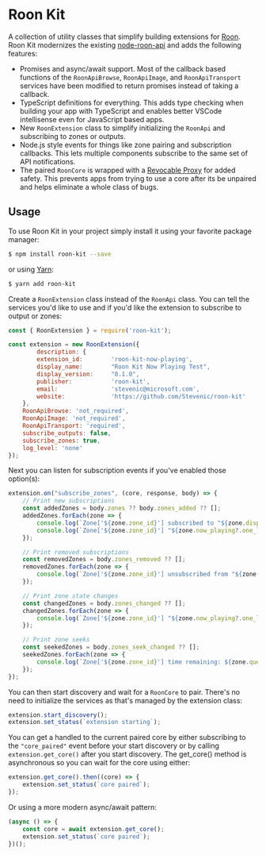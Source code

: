 # Roon Kit

A collection of utility classes that simplify building extensions for [Roon](https://roonlabs.com/). Roon Kit modernizes the existing [node-roon-api](https://github.com/RoonLabs/node-roon-api) and adds the following features:

- Promises and async/await support. Most of the callback based functions of the `RoonApiBrowse`, `RoonApiImage`, and `RoonApiTransport` services have been modified to return promises instead of taking a callback.
- TypeScript definitions for everything. This adds type checking when building your app with TypeScript and enables better VSCode intellisense even for JavaScript based apps.
- New `RoonExtension` class to simplify initializing the `RoonApi` and subscribing to zones or outputs.
- Node.js style events for things like zone pairing and subscription callbacks. This lets multiple components subscribe to the same set of API notifications.
- The paired `RoonCore` is wrapped with a [Revocable Proxy](https://developer.mozilla.org/en-US/docs/Web/JavaScript/Reference/Global_Objects/Proxy/revocable) for added safety. This prevents apps from trying to use a core after its be unpaired and helps eliminate a whole class of bugs.
  
## Usage

To use Roon Kit in your project simply install it using your favorite package manager:

```bash
$ npm install roon-kit --save
```

or using [Yarn](https://yarnpkg.com/):

```bash
$ yarn add roon-kit
```

Create a `RoonExtension` class instead of the `RoonApi` class. You can tell the services you'd like to use and if you'd like the extension to subscribe to output or zones:

```javascript
const { RoonExtension } = require('roon-kit');

const extension = new RoonExtension({
        description: {
        extension_id:        'roon-kit-now-playing',
        display_name:        "Roon Kit Now Playing Test",
        display_version:     "0.1.0",
        publisher:           'roon-kit',
        email:               'stevenic@microsoft.com',
        website:             'https://github.com/Stevenic/roon-kit'
    },
    RoonApiBrowse: 'not_required',
    RoonApiImage: 'not_required',
    RoonApiTransport: 'required',
    subscribe_outputs: false,
    subscribe_zones: true,
    log_level: 'none'
});
```

Next you can listen for subscription events if you've enabled those option(s):

```javascript
extension.on("subscribe_zones", (core, response, body) => {
    // Print new subscriptions
    const addedZones = body.zones ?? body.zones_added ?? [];
    addedZones.forEach(zone => {
        console.log(`Zone['${zone.zone_id}'] subscribed to "${zone.display_name}"`);
        console.log(`Zone['${zone.zone_id}'] "${zone.now_playing?.one_line.line1 ?? 'zone'}" is ${zone.state}`);
    });

    // Print removed subscriptions
    const removedZones = body.zones_removed ?? [];
    removedZones.forEach(zone => {
        console.log(`Zone['${zone.zone_id}'] unsubscribed from "${zone.display_name}"`);
    }); 

    // Print zone state changes
    const changedZones = body.zones_changed ?? [];
    changedZones.forEach(zone => {
        console.log(`Zone['${zone.zone_id}'] "${zone.now_playing?.one_line.line1 ?? 'zone'}" is ${zone.state}`);
    });

    // Print zone seeks
    const seekedZones = body.zones_seek_changed ?? [];
    seekedZones.forEach(zone => {
        console.log(`Zone['${zone.zone_id}'] time remaining: ${zone.queue_time_remaining} seconds`);
    });
});
```

You can then start discovery and wait for a `RoonCore` to pair. There's no need to initialize the services as that's managed by the extension class:

```javascript
extension.start_discovery();
extension.set_status(`extension starting`);
```

You can get a handled to the current paired core by either subscribing to the `"core_paired"` event before your start discovery or by calling `extension.get_core()` after you start discovery. The get_core() method is asynchronous so you can wait for the core using either:

```javascript
extension.get_core().then((core) => {
    extension.set_status(`core paired`);
});
```

Or using a more modern async/await pattern:

```javascript
(async () => {
    const core = await extension.get_core();
    extension.set_status(`core paired`);
})();
``` 
